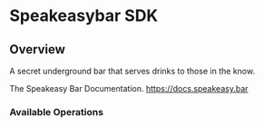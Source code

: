 # Speakeasybar SDK

## Overview

A secret underground bar that serves drinks to those in the know.

The Speakeasy Bar Documentation.
<https://docs.speakeasy.bar>
### Available Operations

